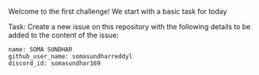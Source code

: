 Welcome to the first challenge! We start with a basic task for today

Task: 
Create a new issue on this repository with the following details to be added to the content of the issue:

```
name: SOMA SUNDHAR 
github_user_name: somasundharreddyl
discord_id: somasundhar169
```
